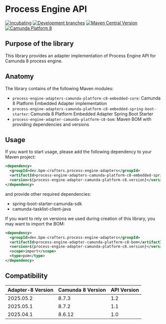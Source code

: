 # Process Engine API


[![incubating](https://img.shields.io/badge/lifecycle-INCUBATING-orange.svg)](https://github.com/holisticon#open-source-lifecycle)
[![Development branches](https://github.com/bpm-crafters/process-engine-adapters-camunda-8/actions/workflows/development.yml/badge.svg)](https://github.com/bpm-crafters/process-engine-adapters-coamunda-8/actions/workflows/development.yml)
[![Maven Central Version](https://img.shields.io/maven-central/v/dev.bpm-crafters.process-engine-adapters/process-engine-adapter-camunda-platform-c8-bom)](https://maven-badges.herokuapp.com/maven-central/dev.bpm-crafters.process-engine-adapters/process-engine-adapter-camunda-platform-c8-bom)
[![Camunda Platform 8](https://img.shields.io/badge/Compatible%20with-Camunda%20Platform%208-26d07c)](https://img.shields.io/badge/Compatible%20with-Camunda%20Platform%208-26d07c)



## Purpose of the library

This library provides an adapter implementation of Process Engine API for Camunda 8 process engine.

## Anatomy

The library contains of the following Maven modules:

- `process-engine-adapters-camunda-platform-c8-embedded-core`: Camunda 8 Platform Embedded Adapter implementation
- `process-engine-adapters-camunda-platform-c8-embedded-spring-boot-starter`: Camunda 8 Platform Embedded Adapter Spring Boot Starter
- `process-engine-adapter-camunda-platform-c8-bom`: Maven BOM with providing dependencies and versions

## Usage

If you want to start usage, please add the following dependency to your Maven project:

```xml
<dependency>
  <groupId>dev.bpm-crafters.process-engine-adapters</groupId>
  <artifactId>process-engine-adapters-camunda-platform-c8-embedded-spring-boot-starter</artifactId>
  <version>${process-engine-adapter-camunda-platform-c8.version}</version>
</dependency>
```

and provide other required dependencies:

- spring-boot-starter-camunda-sdk
- camunda-tasklist-client-java

If you want to rely on versions we used during creation of this library, you may want to import the BOM:

```xml
<dependency>
  <groupId>dev.bpm-crafters.process-engine-adapters</groupId>
  <artifactId>process-engine-adapter-camunda-platform-c8-bom</artifactId>
  <version>${process-engine-adapter-camunda-platform-c8.version}</version>
  <scope>import</scope>
  <type>pom</type>
</dependency>
```

## Compatibility

| Adapter-8 Version | Camunda 8 Version | API Version |
|-------------------|-------------------|-------------|
| 2025.05.2         | 8.7.3             | 1.2         |
| 2025.05.1         | 8.7.2             | 1.1         |
| 2025.04.1         | 8.6.12            | 1.0         |





